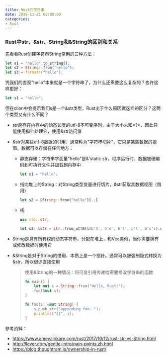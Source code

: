 ```yaml
---
title: Rust的字符串
date: 2019-11-21 00:00:00
categories:
- Rust
---
```


### Rust中str、&str、String和&String的区别和关系

<!-- more  -->

先看看Rust创建字符串String常用的三种方法：

```rust
let s1 = "hello".to_string();
let s2 = String::from("hello");
let s3 = format!("hello");
```

凭我们的直观"hello"本来就是一个字符串了，为什么还需要这么复杂的？也许这样更好：

```rust
let s1 = "hello";
```

但在clion中会提示我们s是一个&str类型，Rust出于什么原因做这样的区分？这两个类型又有什么不同？

* str是存在内存中的动态长度的utf-8不可变序列，由于大小未知<?>，因此只能使用指针处理它，使用&str访问值

* &str对某些utf-8数据的引用，通常称为"字符串切片"，它只是某些数据的视图，数据可以存储在任何地方：

  * 静态存储：字符串字面量"hello"是&'static str，程序运行时，数据被硬编码到可执行文件并加载到内存中

    ```rust
    let s1 = "hello";
    ```

  * 指向堆上的String：对String类型变量进行切片，&str获取其数据视图（借用）

    ```rust
    let s2 = &String::from("hello")[..]
    ```

  * 栈

    ```rust
    use std::str;

    let s3: &str = str::from_utf8(&[b'h', b'e', b'l', b'l', b'o']).unwrap();
    ```

* String是具有所有权的动态字符串，分配在堆上，和Vec类似，当你需要拥有或修改数据时使用它

* &String是对于String的借用，本质上是一个指针。通常可以被强制隐式转换为&str，所以很少直接使用

  > 使用&String的一种情况：将可变引用传递给需要修改字符串的函数
  >
  > ```rust
  > fn main() {
  >     let mut s = String::from("Hello, Rust!");
  >     foo(&mut s);
  > }
  >
  > fn foo(s: &mut String) {
  >     s.push_str("appending foo..");
  >     println!("{}", s);
  > }
  > ```

参考资料：

* <https://www.ameyalokare.com/rust/2017/10/12/rust-str-vs-String.html>
* <http://llever.com/gentle-intro/pain-points.zh.html>
* <https://blog.thoughtram.io/ownership-in-rust/>
